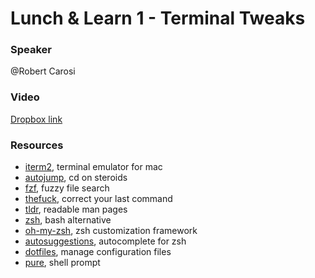 # Lunch & Learn 1 - Terminal Tweaks

### Speaker
@Robert Carosi

### Video
[Dropbox link](https://www.dropbox.com/home/Picnic%20Systems/80%20Education/Lunch%20%26%20Learn/Lunch%20%26%20Learn%201%20-%20Terminal%20Tweaks?preview=Lunch+%26+Learn+1+-+Terminal+Tweaks.mp4)

### Resources
- [iterm2](https://www.iterm2.com/), terminal emulator for mac
- [autojump](https://github.com/wting/autojump), cd on steroids
- [fzf](https://github.com/junegunn/fzf), fuzzy file search
- [thefuck](https://github.com/nvbn/thefuck), correct your last command
- [tldr](https://github.com/tldr-pages/tldr), readable man pages
- [zsh](http://www.zsh.org/), bash alternative
- [oh-my-zsh](https://github.com/robbyrussell/oh-my-zsh), zsh customization framework
- [autosuggestions](https://github.com/zsh-users/zsh-autosuggestions), autocomplete for zsh
- [dotfiles](https://github.com/holman/dotfiles/), manage configuration files
- [pure](https://github.com/sindresorhus/pure), shell prompt
